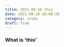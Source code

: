 ```yaml
---
title: 2021-08-18 this
date: 2021-08-18 16:08:26
category: study
draft: true
---
```


### What is 'this'
